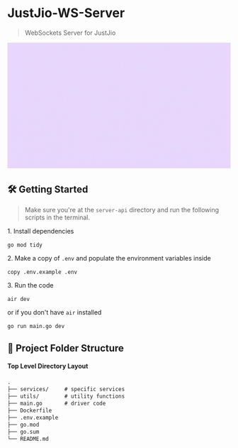 # JustJio-WS-Server

> WebSockets Server for JustJio

![server-landing](../../client/assets/gifs/JustJio-Server.gif)

## 🛠 Getting Started

> Make sure you're at the `server-api` directory and run the following scripts in the terminal.

1\. Install dependencies

```terminal
go mod tidy
```

2\. Make a copy of `.env` and populate the environment variables inside

```terminal
copy .env.example .env
```

3\. Run the code

```terminal
air dev
```

or if you don't have `air` installed

```terminal
go run main.go dev
```

## 📂 Project Folder Structure

#### Top Level Directory Layout

```terminal
.
├── services/     # specific services
├── utils/        # utility functions
├── main.go       # driver code
├── Dockerfile
├── .env.example
├── go.mod
├── go.sum
└── README.md
```
